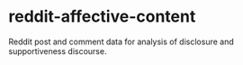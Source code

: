 # reddit-affective-content
Reddit post and comment data for analysis of disclosure and supportiveness discourse.

